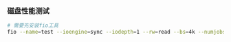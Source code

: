 ### 磁盘性能测试
```bash
# 需要先安装fio工具
fio --name=test --ioengine=sync --iodepth=1 --rw=read --bs=4k --numjobs=1 --size=1G --runtime=30s --time_based
```

